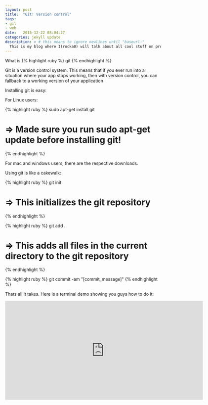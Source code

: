 ```yaml
---
layout: post
title:  "Git! Version control"
tags:
- git
- web
date:   2015-12-22 08:04:27
categories: jekyll update
description: > # this means to ignore newlines until "baseurl:"
  This is my blog where I(rocka0) will talk about all cool stuff on programming
---
```


What is {% highlight ruby %}
git
{% endhighlight %}

Git is a version control system. This means that if you ever run into a situation where your app stops working, then with version control, you can fallback to a working version of your application

Installing git is easy:

For Linux users:

{% highlight ruby %}
sudo apt-get install git
# => Made sure you run sudo apt-get update before installing git!
{% endhighlight %}

For mac and windows users, there are the respective downloads.

Using git is like a cakewalk:

{% highlight ruby %}
git init
# => This initializes the git repository
{% endhighlight %}


{% highlight ruby %}
git add .
# => This adds all files in the current directory to the git repository
{% endhighlight %}


{% highlight ruby %}
git commit -am "[commit_message]"
{% endhighlight %}

Thats all it takes. Here is a terminal demo showing you guys how to do it:

<iframe src="http://showterm.io/9f8c2ef9c3be7d2dd136a#fast" width="640" height="320" frameborder="0">  </iframe>
